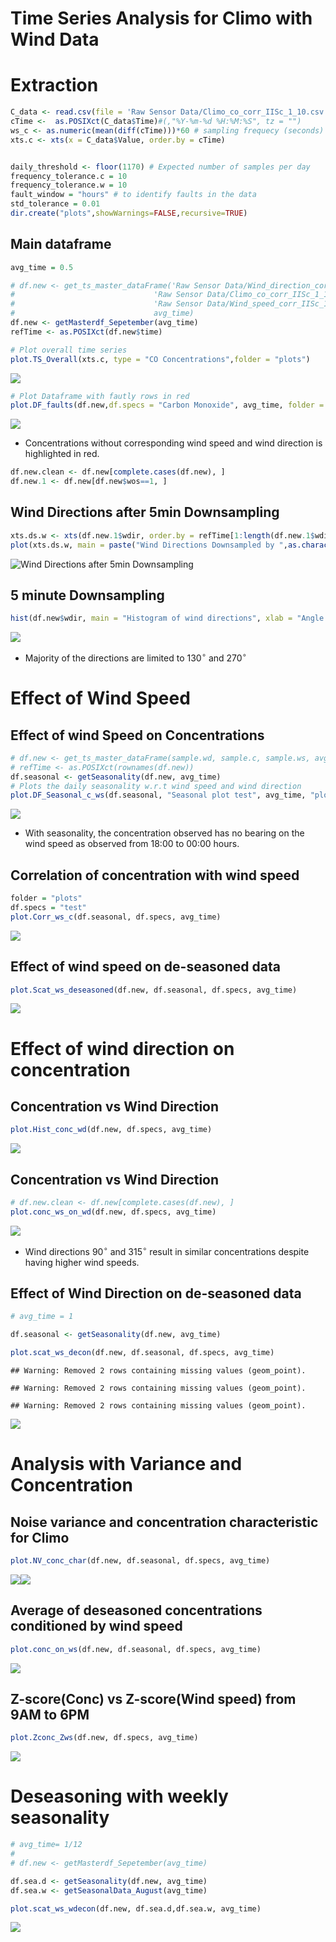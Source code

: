 Time Series Analysis for Climo with Wind Data
================

Extraction
==========

``` r
C_data <- read.csv(file = 'Raw Sensor Data/Climo_co_corr_IISc_1_10.csv', header = TRUE, sep = ";")
cTime <-  as.POSIXct(C_data$Time)#(,"%Y-%m-%d %H:%M:%S", tz = "")
ws_c <- as.numeric(mean(diff(cTime)))*60 # sampling frequecy (seconds)
xts.c <- xts(x = C_data$Value, order.by = cTime)


daily_threshold <- floor(1170) # Expected number of samples per day
frequency_tolerance.c = 10
frequency_tolerance.w = 10
fault_window = "hours" # to identify faults in the data
std_tolerance = 0.01
dir.create("plots",showWarnings=FALSE,recursive=TRUE)
```

Main dataframe
--------------

``` r
avg_time = 0.5

# df.new <- get_ts_master_dataFrame('Raw Sensor Data/Wind_direction_corr_IISc_1_20.csv', 
#                               'Raw Sensor Data/Climo_co_corr_IISc_1_10.csv', 
#                               'Raw Sensor Data/Wind_speed_corr_IISc_1_20.csv', 
#                               avg_time)
df.new <- getMasterdf_Sepetember(avg_time)
refTime <- as.POSIXct(df.new$time)

# Plot overall time series
plot.TS_Overall(xts.c, type = "CO Concentrations",folder = "plots")
```

![](Main_files/figure-markdown_github/overall_dataset-1.png)

``` r
# Plot Dataframe with fautly rows in red
plot.DF_faults(df.new,df.specs = "Carbon Monoxide", avg_time, folder = "plots")
```

![](Main_files/figure-markdown_github/overall_dataset-2.png)

-   Concentrations without corresponding wind speed and wind direction is highlighted in red.

``` r
df.new.clean <- df.new[complete.cases(df.new), ]
df.new.1 <- df.new[df.new$wos==1, ] 
```

Wind Directions after 5min Downsampling
---------------------------------------

``` r
xts.ds.w <- xts(df.new.1$wdir, order.by = refTime[1:length(df.new.1$wdir)])
plot(xts.ds.w, main = paste("Wind Directions Downsampled by ",as.character(avg_time*60),"min",sep=""))
```

![Wind Directions after 5min Downsampling](Main_files/figure-markdown_github/wind_directions-1.png)

5 minute Downsampling
---------------------

``` r
hist(df.new$wdir, main = "Histogram of wind directions", xlab = "Angle w.r.t to North")
```

![](Main_files/figure-markdown_github/wind_directions_hist-1.png)

-   Majority of the directions are limited to 130<sup>∘</sup> and 270<sup>∘</sup>

Effect of Wind Speed
====================

Effect of wind Speed on Concentrations
--------------------------------------

``` r
# df.new <- get_ts_master_dataFrame(sample.wd, sample.c, sample.ws, avg_time)
# refTime <- as.POSIXct(rownames(df.new))
df.seasonal <- getSeasonality(df.new, avg_time)
# Plots the daily seasonality w.r.t wind speed and wind direction
plot.DF_Seasonal_c_ws(df.seasonal, "Seasonal plot test", avg_time, "plots")
```

![](Main_files/figure-markdown_github/sea_conc_ws-1.png)

-   With seasonality, the concentration observed has no bearing on the wind speed as observed from 18:00 to 00:00 hours.

Correlation of concentration with wind speed
--------------------------------------------

``` r
folder = "plots"
df.specs = "test"
plot.Corr_ws_c(df.seasonal, df.specs, avg_time)
```

![](Main_files/figure-markdown_github/ws_conc_corr-1.png)

Effect of wind speed on de-seasoned data
----------------------------------------

``` r
plot.Scat_ws_deseasoned(df.new, df.seasonal, df.specs, avg_time)
```

![](Main_files/figure-markdown_github/scat_ws_conc-1.png)

Effect of wind direction on concentration
=========================================

Concentration vs Wind Direction
-------------------------------

``` r
plot.Hist_conc_wd(df.new, df.specs, avg_time)
```

![](Main_files/figure-markdown_github/unnamed-chunk-3-1.png)

Concentration vs Wind Direction
-------------------------------

``` r
# df.new.clean <- df.new[complete.cases(df.new), ]
plot.conc_ws_on_wd(df.new, df.specs, avg_time)
```

![](Main_files/figure-markdown_github/avg_ws_wdir-1.png)

-   Wind directions 90<sup>∘</sup> and 315<sup>∘</sup> result in similar concentrations despite having higher wind speeds.

Effect of Wind Direction on de-seasoned data
--------------------------------------------

``` r
# avg_time = 1

df.seasonal <- getSeasonality(df.new, avg_time)

plot.scat_ws_decon(df.new, df.seasonal, df.specs, avg_time)
```

    ## Warning: Removed 2 rows containing missing values (geom_point).

    ## Warning: Removed 2 rows containing missing values (geom_point).

    ## Warning: Removed 2 rows containing missing values (geom_point).

![](Main_files/figure-markdown_github/scat_desea_ws_wdir-1.png)

Analysis with Variance and Concentration
========================================

Noise variance and concentration characteristic for Climo
---------------------------------------------------------

``` r
plot.NV_conc_char(df.new, df.seasonal, df.specs, avg_time)
```

![](Main_files/figure-markdown_github/noise_var_conc_char-1.png)![](Main_files/figure-markdown_github/noise_var_conc_char-2.png)

Average of deseasoned concentrations conditioned by wind speed
--------------------------------------------------------------

``` r
plot.conc_on_ws(df.new, df.seasonal, df.specs, avg_time)
```

![](Main_files/figure-markdown_github/binning_ws_conc-1.png)

Z-score(Conc) vs Z-score(Wind speed) from 9AM to 6PM
----------------------------------------------------

``` r
plot.Zconc_Zws(df.new, df.specs, avg_time)
```

![](Main_files/figure-markdown_github/zscore_comp-1.png)

Deseasoning with weekly seasonality
===================================

``` r
# avg_time= 1/12
# 
# df.new <- getMasterdf_Sepetember(avg_time)

df.sea.d <- getSeasonality(df.new, avg_time)
df.sea.w <- getSeasonalData_August(avg_time)

plot.scat_ws_wdecon(df.new, df.sea.d,df.sea.w, avg_time)
```

![](Main_files/figure-markdown_github/unnamed-chunk-4-1.png)
